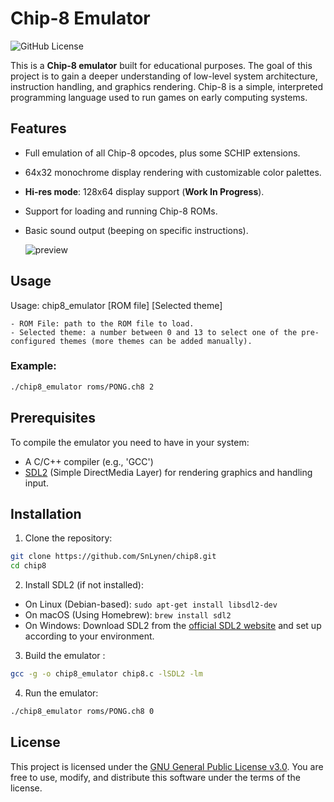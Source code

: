 # Chip-8 Emulator
![GitHub License](https://img.shields.io/github/license/SnLynen/chip8)

This is a **Chip-8 emulator** built for educational purposes. The goal of this project is to gain a deeper understanding of low-level system architecture, instruction handling, and graphics rendering. Chip-8 is a simple, interpreted programming language used to run games on early computing systems.

## Features

- Full emulation of all Chip-8 opcodes, plus some SCHIP extensions.
- 64x32 monochrome display rendering with customizable color palettes.
- **Hi-res mode**: 128x64 display support (**Work In Progress**).
- Support for loading and running Chip-8 ROMs.
- Basic sound output (beeping on specific instructions).

  ![preview](https://github.com/user-attachments/assets/bc7a6f60-227b-4691-86b6-ac14fd1907f7)

## Usage

Usage: chip8_emulator [ROM file] [Selected theme]

    - ROM File: path to the ROM file to load.
    - Selected theme: a number between 0 and 13 to select one of the pre-configured themes (more themes can be added manually).

### Example:

```bash
./chip8_emulator roms/PONG.ch8 2
```

## Prerequisites

To compile the emulator you need to have in your system:

- A C/C++ compiler (e.g., 'GCC')
- [SDL2](https://www.libsdl.org/) (Simple DirectMedia Layer) for rendering graphics and handling input.

## Installation

1. Clone the repository:

```bash
git clone https://github.com/SnLynen/chip8.git
cd chip8
```

2. Install SDL2 (if not installed):

  - On Linux (Debian-based): ```sudo apt-get install libsdl2-dev```
  - On macOS (Using Homebrew): ```brew install sdl2```
  - On Windows: Download SDL2 from the [official SDL2 website](https://www.libsdl.org/) and set up according to your environment.

3. Build the emulator :

```bash
gcc -g -o chip8_emulator chip8.c -lSDL2 -lm
```

4. Run the emulator:

```bash
./chip8_emulator roms/PONG.ch8 0
```

## License

This project is licensed under the [GNU General Public License v3.0](https://choosealicense.com/licenses/gpl-3.0/). You are free to use, modify, and distribute this software under the terms of the license.
